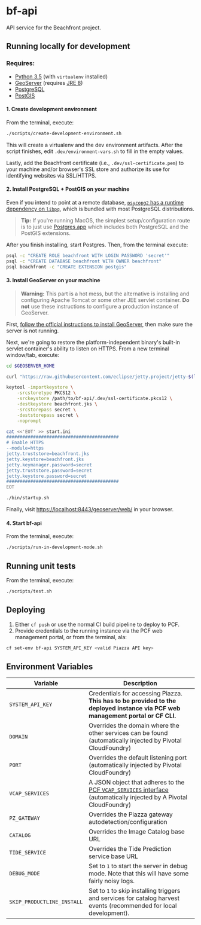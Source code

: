# bf-api

API service for the Beachfront project.


## Running locally for development

### Requires:

- [Python 3.5](https://www.python.org/downloads/) (with `virtualenv` installed)
- [GeoServer](http://geoserver.org/release/stable/) (requires [JRE
8](http://www.oracle.com/technetwork/java/javase/downloads/index.html))
- [PostgreSQL](https://www.postgresql.org/download/)
- [PostGIS](http://postgis.net/install/)


#### 1. Create development environment

From the terminal, execute:

```bash
./scripts/create-development-environment.sh
```

This will create a virtualenv and the dev environment artifacts.  After the
script finishes, edit `.dev/environment-vars.sh` to fill in the empty values.

Lastly, add the Beachfront certificate (i.e., `.dev/ssl-certificate.pem`) to
your machine and/or browser's SSL store and authorize its use for identifying
websites via SSL/HTTPS.


#### 2. Install PostgreSQL + PostGIS on your machine

Even if you intend to point at a remote database, [`psycopg2` has a runtime
dependency on `libpq`](http://initd.org/psycopg/docs/install.html), which is
bundled with most PostgreSQL distributions.

> **Tip:** If you're running MacOS, the simplest setup/configuration route is to
>          just use [Postgres.app](http://postgresql.org/download/macosx/) which
>          includes both PostgreSQL and the PostGIS extensions.

After you finish installing, start Postgres.  Then, from the terminal execute:

```bash
psql -c "CREATE ROLE beachfront WITH LOGIN PASSWORD 'secret'"
psql -c "CREATE DATABASE beachfront WITH OWNER beachfront"
psql beachfront -c "CREATE EXTENSION postgis"
```


#### 3. Install GeoServer on your machine

> **Warning:** This part is a hot mess, but the alternative is installing and
>              configuring Apache Tomcat or some other JEE servlet container.
>              **Do not** use these instructions to configure a production
>              instance of GeoServer.

First, [follow the official instructions to install
GeoServer](http://docs.geoserver.org/latest/en/user/installation/osx_binary.html),
then make sure the server is not running.

Next, we're going to restore the platform-independent binary's built-in servlet
container's ability to listen on HTTPS.  From a new terminal window/tab, execute:

```bash
cd $GEOSERVER_HOME

curl "https://raw.githubusercontent.com/eclipse/jetty.project/jetty-$(ls lib/jetty-server-*.jar | sed -E 's_^lib/jetty-server-(.*)\.jar$_\1_')/jetty-server/src/main/config/modules/ssl.mod" -o modules/ssl.mod

keytool -importkeystore \
    -srcstoretype PKCS12 \
    -srckeystore /path/to/bf-api/.dev/ssl-certificate.pkcs12 \
    -destkeystore beachfront.jks \
    -srcstorepass secret \
    -deststorepass secret \
    -noprompt

cat <<'EOT' >> start.ini
##########################################
# Enable HTTPS
--module=https
jetty.truststore=beachfront.jks
jetty.keystore=beachfront.jks
jetty.keymanager.password=secret
jetty.truststore.password=secret
jetty.keystore.password=secret
##########################################
EOT

./bin/startup.sh
```

Finally, visit [https://localhost:8443/geoserver/web/](https://localhost:8443/geoserver/web/) in your browser.


#### 4. Start bf-api

From the terminal, execute:

```bash
./scripts/run-in-development-mode.sh
```


## Running unit tests

From the terminal, execute:

```bash
./scripts/test.sh
```


## Deploying

1. Either `cf push` or use the normal CI build pipeline to deploy to PCF.
2. Provide credentials to the running instance via the PCF web management
portal, or from the terminal, ala:

```bash
cf set-env bf-api SYSTEM_API_KEY <valid Piazza API key>
```


## Environment Variables

| Variable            | Description |
|---------------------|-------------|
| `SYSTEM_API_KEY`    | Credentials for accessing Piazza.  **This has to be provided to the deployed instance via PCF web management portal or CF CLI.** |
| `DOMAIN`            | Overrides the domain where the other services can be found (automatically injected by Pivotal CloudFoundry) |
| `PORT`              | Overrides the default listening port (automatically injected by Pivotal CloudFoundry) |
| `VCAP_SERVICES`     | A JSON object that adheres to the [PCF `VCAP_SERVICES` interface](https://docs.run.pivotal.io/devguide/deploy-apps/environment-variable.html#VCAP-SERVICES) (automatically injected by A Pivotal CloudFoundry) |
| `PZ_GATEWAY`        | Overrides the Piazza gateway autodetection/configuration |
| `CATALOG`           | Overrides the Image Catalog base URL |
| `TIDE_SERVICE`      | Overrides the Tide Prediction service base URL |
| `DEBUG_MODE`        | Set to `1` to start the server in debug mode.  Note that this will have some fairly noisy logs. |
| `SKIP_PRODUCTLINE_INSTALL` | Set to `1` to skip installing triggers and services for catalog harvest events (recommended for local development). |
